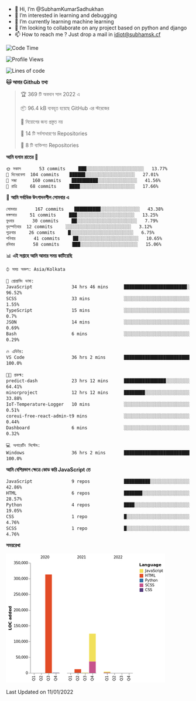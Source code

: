 - 👋 Hi, I’m @SubhamKumarSadhukhan
- 👀 I’m interested in learning and debugging
- 🌱 I’m currently learning machine learning
- 💞️ I’m looking to collaborate on any project based on python and django
- 📫 How to reach me ?
      Just drop a mail in idiot@subhamsk.cf

<!---
SubhamKumarSadhukhan/SubhamKumarSadhukhan is a ✨ special ✨ repository because its `README.md` (this file) appears on your GitHub profile.
You can click the Preview link to take a look at your changes.
--->


<!--START_SECTION:waka-->
![Code Time](http://img.shields.io/badge/Code%20Time-58%20hrs%2029%20mins-blue)

![Profile Views](http://img.shields.io/badge/%E0%A6%AA%E0%A7%8D%E0%A6%B0%E0%A7%8B%E0%A6%AB%E0%A6%BE%E0%A6%87%E0%A6%B2%20%E0%A6%A6%E0%A6%B0%E0%A7%8D%E0%A6%B6%E0%A6%A8-76-blue)

![Lines of code](https://img.shields.io/badge/%E0%A6%B9%E0%A7%8D%E0%A6%AF%E0%A6%BE%E0%A6%B2%E0%A7%8B%20%E0%A6%93%E0%A6%AF%E0%A6%BC%E0%A6%BE%E0%A6%B0%E0%A7%8D%E0%A6%B2%E0%A7%8D%E0%A6%A1%20%E0%A6%A5%E0%A7%87%E0%A6%95%E0%A7%87%20%E0%A6%86%E0%A6%AE%E0%A6%BF%20%E0%A6%B2%E0%A6%BF%E0%A6%96%E0%A7%87%E0%A6%9B%E0%A6%BF-456%20Thousand%20%E0%A6%95%E0%A7%8B%E0%A6%A1%E0%A7%87%E0%A6%B0%20%E0%A6%B2%E0%A6%BE%E0%A6%87%E0%A6%A8-blue)

**🐱 আমার Github তথ্য** 

> 🏆 369 টি অবদান সাল 2022 এ
 > 
> 📦 96.4 kB ব্যবহৃত হয়েছে GitHub এর স্টরেজের 
 > 
> 🚫 নিয়োগের জন্য প্রস্তুত নয়
 > 
> 📜 14 টি সর্বসাধারণের Repositories 
 > 
> 🔑 8 টি ব্যক্তিগত Repositories  
 > 
**আমি হলাম রাতের 🦉** 

```text
🌞 সকাল       53 commits     ███░░░░░░░░░░░░░░░░░░░░░░   13.77% 
🌆 দিনেরবেলা  104 commits    ██████░░░░░░░░░░░░░░░░░░░   27.01% 
🌃 সন্ধা      160 commits    ██████████░░░░░░░░░░░░░░░   41.56% 
🌙 রাত্রি     68 commits     ████░░░░░░░░░░░░░░░░░░░░░   17.66%

```
📅 **আমি সর্বাধিক উৎপাদনশীল সোমবার এ** 

```text
সোমবার       167 commits    ██████████░░░░░░░░░░░░░░░   43.38% 
মঙ্গলবার     51 commits     ███░░░░░░░░░░░░░░░░░░░░░░   13.25% 
বুধবার       30 commits     ██░░░░░░░░░░░░░░░░░░░░░░░   7.79% 
বৃহস্পতিবার  12 commits     ░░░░░░░░░░░░░░░░░░░░░░░░░   3.12% 
শুক্রবার     26 commits     █░░░░░░░░░░░░░░░░░░░░░░░░   6.75% 
শনিবার       41 commits     ██░░░░░░░░░░░░░░░░░░░░░░░   10.65% 
রবিবার       58 commits     ███░░░░░░░░░░░░░░░░░░░░░░   15.06%

```


📊 **এই সপ্তাহে আমি আমার সময় কাটিয়েছি** 

```text
⌚︎ সময় অঞ্চল: Asia/Kolkata

💬 প্রোগ্রামিং ভাষা: 
JavaScript               34 hrs 46 mins      ████████████████████████░   96.52% 
SCSS                     33 mins             ░░░░░░░░░░░░░░░░░░░░░░░░░   1.55% 
TypeScript               15 mins             ░░░░░░░░░░░░░░░░░░░░░░░░░   0.7% 
JSON                     14 mins             ░░░░░░░░░░░░░░░░░░░░░░░░░   0.69% 
Bash                     6 mins              ░░░░░░░░░░░░░░░░░░░░░░░░░   0.29%

🔥 এডিটর: 
VS Code                  36 hrs 2 mins       █████████████████████████   100.0%

🐱‍💻 প্রকল্ম: 
predict-dash             23 hrs 12 mins      ████████████████░░░░░░░░░   64.41% 
minorproject             12 hrs 12 mins      ████████░░░░░░░░░░░░░░░░░   33.88% 
IoT-Temperature-Logger   10 mins             ░░░░░░░░░░░░░░░░░░░░░░░░░   0.51% 
coreui-free-react-admin-t9 mins              ░░░░░░░░░░░░░░░░░░░░░░░░░   0.44% 
Dashboard                6 mins              ░░░░░░░░░░░░░░░░░░░░░░░░░   0.32%

💻 অপারেটিং সিস্টেম: 
Windows                  36 hrs 2 mins       █████████████████████████   100.0%

```

**আমি বেশিরভাগ ক্ষেত্রে কোড করি JavaScript তে** 

```text
JavaScript               9 repos             ██████████░░░░░░░░░░░░░░░   42.86% 
HTML                     6 repos             ███████░░░░░░░░░░░░░░░░░░   28.57% 
Python                   4 repos             ████░░░░░░░░░░░░░░░░░░░░░   19.05% 
CSS                      1 repo              █░░░░░░░░░░░░░░░░░░░░░░░░   4.76% 
SCSS                     1 repo              █░░░░░░░░░░░░░░░░░░░░░░░░   4.76%

```


**সময়রেখা**

![Chart not found](https://raw.githubusercontent.com/SubhamKumarSadhukhan/SubhamKumarSadhukhan/main/charts/bar_graph.png) 


 Last Updated on 11/01/2022
<!--END_SECTION:waka-->

